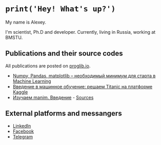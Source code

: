 # `print('Hey! What's up?')`
My name is Alexey.

I'm scientist, Ph.D and developer. Currently, living in Russia, working at BMSTU. 

## Publications and their source codes
All publications are posted on [proglib.io](proglib.io).
* [Numpy, Pandas, matplotlib – необходимый минимум для старта в Machine Learning](https://proglib.io/p/numpy-pandas-matplotlib-neobhodimyy-minimum-dlya-starta-v-machine-learning-2021-06-18)
* [Введение в машинное обучение: решаем Titanic на платформе Kaggle](https://proglib.io/p/vvedenie-v-mashinnoe-obuchenie-reshaem-titanic-na-platforme-kaggle-2021-08-17)
* [Изучаем manim. Введение](https://proglib.io/p/izuchaem-manim-chast-1-osnovnye-svedeniya-o-biblioteke-dlya-novichkov-2021-11-15) - [Sources](https://github.com/milssky/manim)

## External platforms and messangers
* [LinkedIn](https://www.linkedin.com/in/alexey-potapov/)
* [Facebook](https://www.facebook.com/milssky/)
* [Telegram](https://t.me/milssky/)

<!--
**milssky/milssky** is a ✨ _special_ ✨ repository because its `README.md` (this file) appears on your GitHub profile.

Here are some ideas to get you started:

- 🔭 I’m currently working on ...
- 🌱 I’m currently learning ...
- 👯 I’m looking to collaborate on ...
- 🤔 I’m looking for help with ...
- 💬 Ask me about ...
- 📫 How to reach me: ...
- 😄 Pronouns: ...
- ⚡ Fun fact: ...
-->
